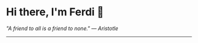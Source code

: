 <h1>Hi there, I'm Ferdi 👋</h1>

<p><em>
  "A friend to all is a friend to none." — Aristotle
</em></p>

---
